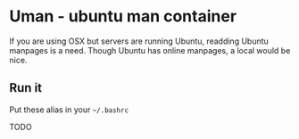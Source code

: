 # Uman - ubuntu man container

If you are using OSX but servers are running Ubuntu, readding Ubuntu manpages
is a need.
Though Ubuntu has online manpages, a local would be nice.

## Run it
Put these alias in your `~/.bashrc`

TODO
